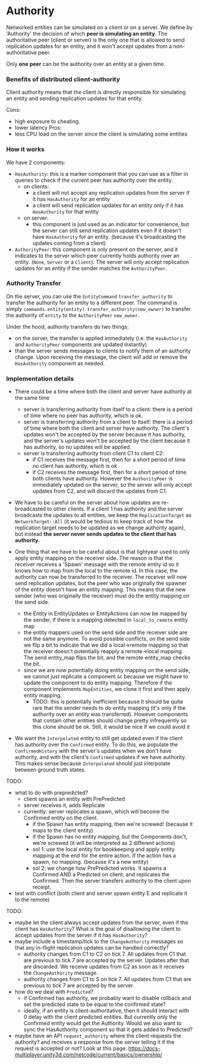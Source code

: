 # Authority

Networked entities can be simulated on a client or on a server.
We define by 'Authority' the decision of which **peer is simulating an entity**.
The authoritative peer (client or server) is the only one that is allowed to send replication updates for an entity, and it won't accept updates from a non-authoritative peer.

Only **one peer** can be the authority over an entity at a given time.


### Benefits of distributed client-authority

Client authority means that the client is directly responsible for simulating an entity and sending 
replication updates for that entity.

Cons:
  - high exposure to cheating.
  - lower latency
Pros:
  - less CPU load on the server since the client is simulating some entities


### How it works

We have 2 components:
- `HasAuthority`: this is a marker component that you can use as a filter in queries
  to check if the current peer has authority over the entity.
  - on clients:
    - a client will not accept any replication updates from the server if it has `HasAuthority` for an entity
    - a client will send replication updates for an entity only if it has `HasAuthority` for that entity
  - on server:
    - this component is just used as an indicator for convenience, but the server can still send replication
      updates even if it doesn't have `HasAuthority` for an entity. (because it's broadcasting the updates coming
      from a client)
- `AuthorityPeer`: this component is only present on the server, and it indicates to the server which
  peer currently holds authority over an entity. (`None`, `Server` or a `Client`).
  The server will only accept replication updates for an entity if the sender matches the `AuthorityPeer`.

### Authority Transfer

On the server, you can use the `EntityCommand` `transfer_authority` to transfer the authority for an entity to a different peer.
The command is simply `commands.entity(entity).transfer_authority(new_owner)` to transfer the authority of `entity` to the `AuthorityPeer` `new_owner`.

Under the hood, authority transfers do two things:
- on the server, the transfer is applied immediately (i.e. the `HasAuthority` and `AuthorityPeer` components are updated instantly)
- than the server sends messages to clients to notify them of an authority change. Upon receiving the message, the client will add or remove the `HasAuthority` component as needed.


### Implementation details

- There could be a time where both the client and server have authority at the same time
  - server is transferring authority from itself to a client: there is a period of time where
    no peer has authority, which is ok.
  - server is transferring authority from a client to itself: there is a period of time where
    both the client and server have authority. The client's updates won't be accepted by the server because it has authority, and the server's updates won't be accepted by the client because it 
    has authority, so no updates will be applied.
  - server is transferring authority from client C1 to client C2:
    - if C1 receives the message first, then for a short period of time no client has authority, which is ok
    - if C2 receives the message first, then for a short period of time both clients have authority. However the `AuthorityPeer` is immediately updated on the server, so the server will only 
      accept updates from C2, and will discard the updates from C1.

- We have to be careful on the server about how updates are re-broadcasted to other clients.
If a client 1 has authority and the server broadcasts the updates to all entities, we keep the `ReplicationTarget` as `NetworkTarget::All` (it would be tedious to keep track of how the replication target needs to be updated as we change authority again), but instead **the server never sends updates to the client that has authority.**
 
- One thing that we have to be careful about is that lightyear used to only apply entity mapping on the receiver side. The reason is that the receiver receives a 'Spawn' message with the remote entity id so it knows how to map from the local to the remote id. In this case, the authority can now be transferred to the receiver. The receiver will now send replication updates, but the peer who was originally the spawner of the entity doesn't have an entity mapping. This means that the new sender (who was originally the receiver) must do the entity mapping on the send side.
  - the Entity in EntityUpdates or EntityActions can now be mapped by the sender, if there is a mapping detected in `local_to_remote` entity map
  - the entity mappers used on the send side and the receiver side are not the same anymore. To avoid possible conflicts, on the send side we flip a bit to indicate that we did a local->remote mapping so that the receiver doesn't potentially reapply a remote->local mapping. The send entity_map flips the bit, and the remote entity_map checks the bit.
  - since we are now potentially doing entity mapping on the send side, we cannot just replicate a component `&C` because we might have to update the component to do entity mapping. Therefore if the component implements `MapEntities`, we clone it first and then apply entity mapping.
    - TODO: this is potentially inefficient because it should be quite rare that the sender needs to do entity mapping (it's only if the authority over an entity was transferred). However components that contain other entities should change pretty infrequently so this clone should be ok. Still, it would be nice if we could avoid it

- We want the `Interpolated` entity to still get updated even if the client has authority over the `Confirmed` entity. To do this, we populate the `ConfirmedHistory` with the server's updates when we don't have authority, and with the client's `Confirmed` updates if we have authority. This makes sense because `Interpolated` should just interpolate between ground truth states. 


TODO:
- what to do with prepredicted?
  - client spawns an entity with PrePredicted
  - server receives it, adds Replicate
  - currently: server replicates a spawn, which will become the Confirmed entity on the client.
    - if the Spawn has entity mapping, then we're screwed! (because it maps to the client entity)
    - if the Spawn has no entity mapping, but the Components don't, we're screwed (it will be interpreted as 2 different actions)
    - sol 1: use the local entity for bookkeeping and apply entity mapping at the end for the entire action. If the action has a spawn, no mapping. (because it's a new entity)
    - sol 2: we change how PrePredicted works. It spawns a Confirmed AND a Predicted on client; and replicates the Confirmed. Then the server transfers authority to the client upon receipt.
- test with conflict (both client and server spawn entity E and replicate it to the remote) 



TODO:
- maybe let the client always accept updates from the server, even if the client has `HasAuthority`? What is the goal of disallowing the client to accept updates from the server if it has
`HasAuthority`?
- maybe include a timestamp/tick to the `ChangeAuthority` messages so that any in-flight replication updates can be handled correctly? 
  - authority changes from C1 to C2 on tick 7. All updates from C1 that are previous to tick 7 are accepted by the server. Updates after that are discarded. We receive updates from C2 as soon as it receives the `ChangeAuthority` message.
  - authority changes from C1 to S on tick 7. All updates from C1 that are previous to tick 7 are accepted by the server.
- how do we deal with `Predicted`?
  - if Confirmed has authority, we probably want to disable rollback and set the predicted state to be equal to the confirmed state?
  - ideally, if an entity is client-authoritative, then it should interact with 0 delay with the client predicted entities. But currently only the Confirmed entity would get the Authority. Would 
    we also want to sync the HasAuthority component so that it gets added to Predicted?
- maybe have an API `request_authority` where the client requests the authority? and receives a response from the server telling it if the request is accepted or not?
 Look at this page: https://docs-multiplayer.unity3d.com/netcode/current/basics/ownership/